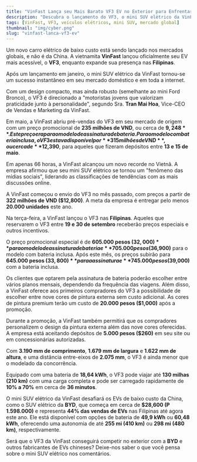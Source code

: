 ```yaml
---
title: "VinFast Lança seu Mais Barato VF3 EV no Exterior para Enfrentar Fabricantes Chineses de Veículos Elétricos de Baixo Custo"
description: "Descubra o lançamento do VF3, o mini SUV elétrico da VinFast, e seu potencial no mercado global."
tags: [VinFast, VF3, veículos elétricos, mini SUV, mercado global]
thumbnail: "img/cyber.png"
slug: "vinfast-lanca-vf3-ev"
---
```


Um novo carro elétrico de baixo custo está sendo lançado nos mercados globais, e não é da China. A vietnamita **VinFast** lançou oficialmente seu EV mais acessível, o **VF3**, enquanto expande sua presença nas **Filipinas**.

Após um lançamento em janeiro, o mini SUV elétrico da VinFast tornou-se um sucesso instantâneo em seu mercado doméstico e em toda a internet.

Com um design compacto, mas ainda robusto (semelhante ao mini Ford Bronco), o VF3 é direcionado a "motoristas jovens que valorizam praticidade junto à personalidade", segundo Sra. **Tran Mai Hoa**, Vice-CEO de Vendas e Marketing da VinFast.

Em maio, a VinFast abriu pré-vendas do VF3 em seu mercado de origem com um preço promocional de **235 milhões de VND**, ou cerca de **$9,248**. Este preço era para o modelo de assinatura de bateria. Para o modelo com bateria inclusa, o VF3 estava disponível por **315 milhões de VND**, ou cerca de **$12,390**, para aqueles que fizeram depósitos entre **13 e 15 de maio**.

Em apenas 66 horas, a VinFast alcançou um novo recorde no Vietnã. A empresa afirmou que seu mini SUV elétrico se tornou um "fenômeno das mídias sociais", liderando as classificações de tendências com as mais discussões online.

A VinFast começou o envio do VF3 no mês passado, com preços a partir de **322 milhões de VND ($12,800)**. A meta da empresa é entregar pelo menos **20.000 unidades** este ano.

Na terça-feira, a VinFast lançou o VF3 nas **Filipinas**. Aqueles que reservarem o VF3 entre **19 e 30 de setembro** receberão preços especiais e outros incentivos.

O preço promocional especial é de **605.000 pesos ($32,000)** para o modelo de assinatura de bateria e **705.000 pesos ($36,900)** para o modelo com bateria inclusa. Após este mês, os preços subirão para **645.000 pesos ($33,800)** para a assinatura e **745.000 pesos ($39,000)** com a bateria inclusa.

Os clientes que optarem pela assinatura de bateria poderão escolher entre vários planos mensais, dependendo da frequência das viagens. Além disso, a VinFast oferece aos primeiros compradores do VF3 a possibilidade de escolher entre nove cores de pintura externa sem custo adicional. As cores de pintura premium terão um custo de **20.000 pesos ($1,000)** após a promoção.

Durante a promoção, a VinFast também permitirá que os compradores personalizem o design da pintura externa além das nove cores oferecidas. A empresa está aceitando depósitos de **5.000 pesos ($260)** em seu site ou em concessionárias autorizadas.

Com **3.190 mm de comprimento**, **1.679 mm de largura** e **1.622 mm de altura**, e uma distância entre-eixos de **2.075 mm**, o VF3 é ainda menor que o modelado da concorrência.

Equipado com uma bateria de **18,64 kWh**, o VF3 pode viajar até **130 milhas (210 km)** com uma carga completa e pode ser carregado rapidamente de **10% a 70%** em cerca de **36 minutos**.

O mini SUV elétrico da VinFast desafiará os EVs de baixo custo da China, como o SUV elétrico da **BYD**, que começa em cerca de **$28,600 (P 1.598.000)** e representa **44% das vendas de EVs** nas Filipinas até agora este ano. Ele está disponível com opções de bateria de **49,9 kWh** ou **60,48 kWh**, oferecendo uma autonomia de até **255 mi (410 km)** ou **298 mi (480 km)**, respectivamente.

Será que o VF3 da VinFast conseguirá competir no exterior com a **BYD** e outros fabricantes de EVs chineses? Deixe-nos saber o que você pensa sobre o mini SUV elétrico nos comentários.